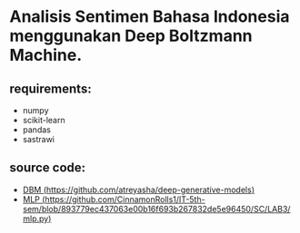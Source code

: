 # Analisis Sentimen Bahasa Indonesia menggunakan Deep Boltzmann Machine.

## requirements:
* numpy
* scikit-learn
* pandas
* sastrawi

## source code:
* [DBM (https://github.com/atreyasha/deep-generative-models)](https://github.com/atreyasha/deep-generative-models)
* [MLP (https://github.com/CinnamonRolls1/IT-5th-sem/blob/893779ec437063e00b16f693b267832de5e96450/SC/LAB3/mlp.py)](https://github.com/CinnamonRolls1/IT-5th-sem/blob/893779ec437063e00b16f693b267832de5e96450/SC/LAB3/mlp.py)